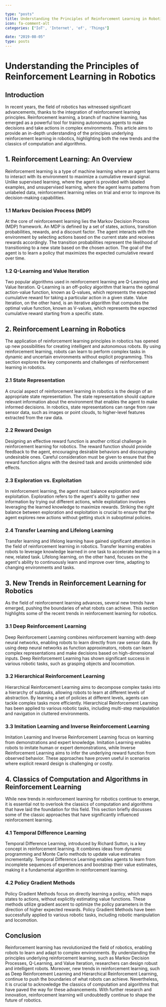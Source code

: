 ```yaml
---

type: "posts"
title: Understanding the Principles of Reinforcement Learning in Robotics
icon: fa-comment-alt
categories: ["IoT', 'Internet', 'of', 'Things"]

date: "2019-08-05"
type: posts
---
```





# Understanding the Principles of Reinforcement Learning in Robotics

## Introduction
In recent years, the field of robotics has witnessed significant advancements, thanks to the integration of reinforcement learning principles. Reinforcement learning, a branch of machine learning, has emerged as a powerful tool for training autonomous agents to make decisions and take actions in complex environments. This article aims to provide an in-depth understanding of the principles underlying reinforcement learning in robotics, highlighting both the new trends and the classics of computation and algorithms.

## 1. Reinforcement Learning: An Overview
Reinforcement learning is a type of machine learning where an agent learns to interact with its environment to maximize a cumulative reward signal. Unlike supervised learning, where the agent is provided with labeled examples, and unsupervised learning, where the agent learns patterns from unlabeled data, reinforcement learning relies on trial and error to improve its decision-making capabilities.

### 1.1 Markov Decision Process (MDP)
At the core of reinforcement learning lies the Markov Decision Process (MDP) framework. An MDP is defined by a set of states, actions, transition probabilities, rewards, and a discount factor. The agent interacts with the environment by selecting actions based on the current state and receives rewards accordingly. The transition probabilities represent the likelihood of transitioning to a new state based on the chosen action. The goal of the agent is to learn a policy that maximizes the expected cumulative reward over time.

### 1.2 Q-Learning and Value Iteration
Two popular algorithms used in reinforcement learning are Q-Learning and Value Iteration. Q-Learning is an off-policy algorithm that learns the optimal action-value function, known as Q-values, which represents the expected cumulative reward for taking a particular action in a given state. Value Iteration, on the other hand, is an iterative algorithm that computes the optimal value function, known as V-values, which represents the expected cumulative reward starting from a specific state.

## 2. Reinforcement Learning in Robotics
The application of reinforcement learning principles in robotics has opened up new possibilities for creating intelligent and autonomous robots. By using reinforcement learning, robots can learn to perform complex tasks in dynamic and uncertain environments without explicit programming. This section explores the key components and challenges of reinforcement learning in robotics.

### 2.1 State Representation
A crucial aspect of reinforcement learning in robotics is the design of an appropriate state representation. The state representation should capture relevant information about the environment that enables the agent to make informed decisions. In robotics, state representations can range from raw sensor data, such as images or point clouds, to higher-level features extracted from the raw data.

### 2.2 Reward Design
Designing an effective reward function is another critical challenge in reinforcement learning for robotics. The reward function should provide feedback to the agent, encouraging desirable behaviors and discouraging undesirable ones. Careful consideration must be given to ensure that the reward function aligns with the desired task and avoids unintended side effects.

### 2.3 Exploration vs. Exploitation
In reinforcement learning, the agent must balance exploration and exploitation. Exploration refers to the agent's ability to gather new information by trying out different actions, while exploitation involves leveraging the learned knowledge to maximize rewards. Striking the right balance between exploration and exploitation is crucial to ensure that the agent explores new actions without getting stuck in suboptimal policies.

### 2.4 Transfer Learning and Lifelong Learning
Transfer learning and lifelong learning have gained significant attention in the field of reinforcement learning in robotics. Transfer learning enables robots to leverage knowledge learned in one task to accelerate learning in a new, related task. Lifelong learning, on the other hand, focuses on the agent's ability to continuously learn and improve over time, adapting to changing environments and tasks.

## 3. New Trends in Reinforcement Learning for Robotics
As the field of reinforcement learning advances, several new trends have emerged, pushing the boundaries of what robots can achieve. This section highlights some of the recent trends in reinforcement learning for robotics.

### 3.1 Deep Reinforcement Learning
Deep Reinforcement Learning combines reinforcement learning with deep neural networks, enabling robots to learn directly from raw sensor data. By using deep neural networks as function approximators, robots can learn complex representations and make decisions based on high-dimensional inputs. Deep Reinforcement Learning has shown significant success in various robotic tasks, such as grasping objects and locomotion.

### 3.2 Hierarchical Reinforcement Learning
Hierarchical Reinforcement Learning aims to decompose complex tasks into a hierarchy of subtasks, allowing robots to learn at different levels of abstraction. By learning a set of policies at different levels, agents can tackle complex tasks more efficiently. Hierarchical Reinforcement Learning has been applied to various robotic tasks, including multi-step manipulation and navigation in cluttered environments.

### 3.3 Imitation Learning and Inverse Reinforcement Learning
Imitation Learning and Inverse Reinforcement Learning focus on learning from demonstrations and expert knowledge. Imitation Learning enables robots to imitate human or expert demonstrations, while Inverse Reinforcement Learning aims to infer the underlying reward function from observed behavior. These approaches have proven useful in scenarios where explicit reward design is challenging or costly.

## 4. Classics of Computation and Algorithms in Reinforcement Learning
While new trends in reinforcement learning for robotics continue to emerge, it is essential not to overlook the classics of computation and algorithms that have laid the foundation for this field. This section briefly discusses some of the classic approaches that have significantly influenced reinforcement learning.

### 4.1 Temporal Difference Learning
Temporal Difference Learning, introduced by Richard Sutton, is a key concept in reinforcement learning. It combines ideas from dynamic programming and Monte Carlo methods to update value estimates incrementally. Temporal Difference Learning enables agents to learn from incomplete sequences of experiences and bootstrap their value estimates, making it a fundamental algorithm in reinforcement learning.

### 4.2 Policy Gradient Methods
Policy Gradient Methods focus on directly learning a policy, which maps states to actions, without explicitly estimating value functions. These methods utilize gradient ascent to optimize the policy parameters in the direction of higher expected rewards. Policy Gradient Methods have been successfully applied to various robotic tasks, including robotic manipulation and locomotion.

## Conclusion
Reinforcement learning has revolutionized the field of robotics, enabling robots to learn and adapt to complex environments. By understanding the principles underlying reinforcement learning, such as Markov Decision Processes, Q-Learning, and Value Iteration, researchers can design robust and intelligent robots. Moreover, new trends in reinforcement learning, such as Deep Reinforcement Learning and Hierarchical Reinforcement Learning, continue to push the boundaries of what robots can achieve. Nevertheless, it is crucial to acknowledge the classics of computation and algorithms that have paved the way for these advancements. With further research and innovation, reinforcement learning will undoubtedly continue to shape the future of robotics.